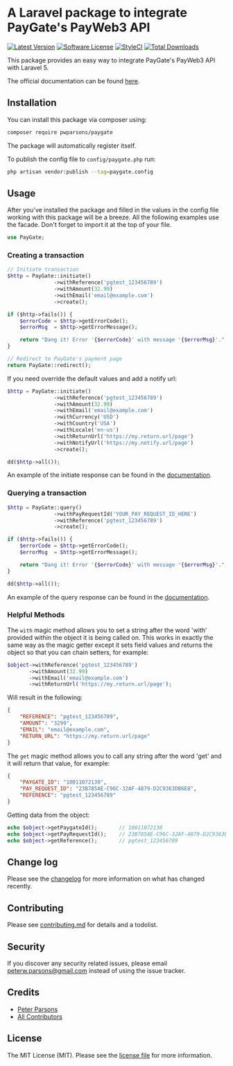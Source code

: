 # A Laravel package to integrate PayGate's PayWeb3 API

[![Latest Version](https://img.shields.io/github/release/pwparsons/paygate.svg?style=flat-square)](https://github.com/pwparsons/paygate/releases)
[![Software License](https://img.shields.io/badge/license-MIT-brightgreen.svg?style=flat-square)](LICENSE.md)
[![StyleCI](https://styleci.io/repos/203629326/shield?branch=master)](https://styleci.io/repos/203629326)
[![Total Downloads](https://img.shields.io/packagist/dt/pwparsons/paygate.svg?style=flat-square)](https://packagist.org/pwparsons/paygate)

This package provides an easy way to integrate PayGate's PayWeb3 API with Laravel 5.

The official documentation can be found [here](http://docs.paygate.co.za/#payweb-3).

## Installation

You can install this package via composer using:

```bash
composer require pwparsons/paygate
```

The package will automatically register itself.

To publish the config file to `config/paygate.php` run:

```bash
php artisan vendor:publish --tag=paygate.config
```

## Usage

After you've installed the package and filled in the values in the config file working with this package will be a breeze. All the following examples use the facade. Don't forget to import it at the top of your file.

```php
use PayGate;
```

### Creating a transaction

```php
// Initiate transaction
$http = PayGate::initiate()
               ->withReference('pgtest_123456789')
               ->withAmount(32.99)
               ->withEmail('email@example.com')
               ->create();

if ($http->fails()) {
    $errorCode = $http->getErrorCode();
    $errorMsg  = $http->getErrorMessage();

    return "Dang it! Error '{$errorCode}' with message '{$errorMsg}'.";
}

// Redirect to PayGate's payment page
return PayGate::redirect();
```

If you need override the default values and add a notify url:

```php
$http = PayGate::initiate()
               ->withReference('pgtest_123456789')
               ->withAmount(32.99)
               ->withEmail('email@example.com')
               ->withCurrency('USD')
               ->withCountry('USA')
               ->withLocale('en-us')
               ->withReturnUrl('https://my.return.url/page')
               ->withNotifyUrl('https://my.notify.url/page')
               ->create();

dd($http->all());
```

An example of the initiate response can be found in the [documentation](http://docs.paygate.co.za/#response).

### Querying a transaction

```php
$http = PayGate::query()
               ->withPayRequestId('YOUR_PAY_REQUEST_ID_HERE')
               ->withReference('pgtest_123456789')
               ->create();

if ($http->fails()) {
    $errorCode = $http->getErrorCode();
    $errorMsg  = $http->getErrorMessage();

    return "Dang it! Error '{$errorCode}' with message '{$errorMsg}'.";
}

dd($http->all());
```

An example of the query response can be found in the [documentation](http://docs.paygate.co.za/#response-2).

### Helpful Methods

The `with` magic method allows you to set a string after the word 'with' provided within the object it is being called on. This works in exactly the same way as the magic getter except it sets field values and returns the object so that you can chain setters, for example:

```php
$object->withReference('pgtest_123456789')
       ->withAmount(32.99)
       ->withEmail('email@example.com')
       ->withReturnUrl('https://my.return.url/page');
```

Will result in the following:

```json
{
    "REFERENCE": "pgtest_123456789",
    "AMOUNT": "3299",
    "EMAIL": "email@example.com",
    "RETURN_URL": "https://my.return.url/page"
}
```

The `get` magic method allows you to call any string after the word 'get' and it will return that value, for example:

```json
{
    "PAYGATE_ID": "10011072130",
    "PAY_REQUEST_ID": "23B785AE-C96C-32AF-4879-D2C9363DB6E8",
    "REFERENCE": "pgtest_123456789"
}
```

Getting data from the object:

```php
echo $object->getPaygateId();       // 10011072130
echo $object->getPayRequestId();    // 23B785AE-C96C-32AF-4879-D2C9363DB6E8
echo $object->getReference();       // pgtest_123456789
```

## Change log

Please see the [changelog](changelog.md) for more information on what has changed recently.

## Contributing

Please see [contributing.md](contributing.md) for details and a todolist.

## Security

If you discover any security related issues, please email [peterw.parsons@gmail.com](mailto:peterw.parsons@gmail.com) instead of using the issue tracker.

## Credits

- [Peter Parsons](https://github.com/pwparsons)
- [All Contributors](../../contributors)

## License

The MIT License (MIT). Please see the [license file](license.md) for more information. 